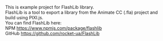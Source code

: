 This is example project for FlashLib library.  
FlashLib is a tool to export a library from the Animate CC (.fla) project and build using PIXI.js.  
You can find FlashLib here:  
NPM https://www.npmjs.com/package/flashlib  
GitHub https://github.com/rocket-ua/FlashLib   
